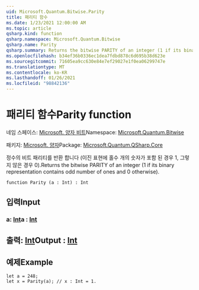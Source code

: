 ```yaml
---
uid: Microsoft.Quantum.Bitwise.Parity
title: 패리티 함수
ms.date: 1/23/2021 12:00:00 AM
ms.topic: article
qsharp.kind: function
qsharp.namespace: Microsoft.Quantum.Bitwise
qsharp.name: Parity
qsharp.summary: Returns the bitwise PARITY of an integer (1 if its binary representation contains odd number of ones and 0 otherwise).
ms.openlocfilehash: b34ef36b0336ec1dea7fdbd878c6d695b38d623e
ms.sourcegitcommit: 71605ea9cc630e84e7ef29027e1f0ea06299747e
ms.translationtype: MT
ms.contentlocale: ko-KR
ms.lasthandoff: 01/26/2021
ms.locfileid: "98842136"
---
```

# <a name="parity-function"></a><span data-ttu-id="13026-102">패리티 함수</span><span class="sxs-lookup"><span data-stu-id="13026-102">Parity function</span></span>

<span data-ttu-id="13026-103">네임 스페이스: [Microsoft. 양자 비트](xref:Microsoft.Quantum.Bitwise)</span><span class="sxs-lookup"><span data-stu-id="13026-103">Namespace: [Microsoft.Quantum.Bitwise](xref:Microsoft.Quantum.Bitwise)</span></span>

<span data-ttu-id="13026-104">패키지: [Microsoft. 양자](https://nuget.org/packages/Microsoft.Quantum.QSharp.Core)</span><span class="sxs-lookup"><span data-stu-id="13026-104">Package: [Microsoft.Quantum.QSharp.Core](https://nuget.org/packages/Microsoft.Quantum.QSharp.Core)</span></span>


<span data-ttu-id="13026-105">정수의 비트 패리티를 반환 합니다 (이진 표현에 홀수 개의 숫자가 포함 된 경우 1, 그렇지 않은 경우 0).</span><span class="sxs-lookup"><span data-stu-id="13026-105">Returns the bitwise PARITY of an integer (1 if its binary representation contains odd number of ones and 0 otherwise).</span></span>

```qsharp
function Parity (a : Int) : Int
```


## <a name="input"></a><span data-ttu-id="13026-106">입력</span><span class="sxs-lookup"><span data-stu-id="13026-106">Input</span></span>

### <a name="a--int"></a><span data-ttu-id="13026-107">a: [Int](xref:microsoft.quantum.lang-ref.int)</span><span class="sxs-lookup"><span data-stu-id="13026-107">a : [Int](xref:microsoft.quantum.lang-ref.int)</span></span>





## <a name="output--int"></a><span data-ttu-id="13026-108">출력: [Int](xref:microsoft.quantum.lang-ref.int)</span><span class="sxs-lookup"><span data-stu-id="13026-108">Output : [Int](xref:microsoft.quantum.lang-ref.int)</span></span>



## <a name="example"></a><span data-ttu-id="13026-109">예제</span><span class="sxs-lookup"><span data-stu-id="13026-109">Example</span></span>

```qsharp
let a = 248;
let x = Parity(a); // x : Int = 1.
```